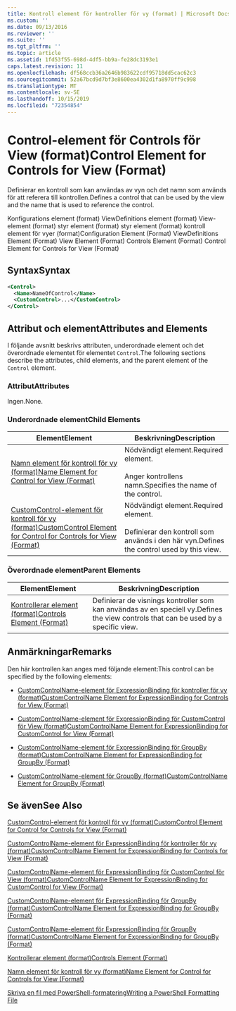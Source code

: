 ```yaml
---
title: Kontroll element för kontroller för vy (format) | Microsoft Docs
ms.custom: ''
ms.date: 09/13/2016
ms.reviewer: ''
ms.suite: ''
ms.tgt_pltfrm: ''
ms.topic: article
ms.assetid: 1fd53f55-698d-4df5-bb9a-fe28dc3193e1
caps.latest.revision: 11
ms.openlocfilehash: df568ccb36a2646b983622cdf95718dd5cac62c3
ms.sourcegitcommit: 52a67bcd9d7bf3e8600ea4302d1fa8970ff9c998
ms.translationtype: MT
ms.contentlocale: sv-SE
ms.lasthandoff: 10/15/2019
ms.locfileid: "72354854"
---
```

# <a name="control-element-for-controls-for-view--format"></a><span data-ttu-id="5e3b2-102">Control-element för Controls för View  (format)</span><span class="sxs-lookup"><span data-stu-id="5e3b2-102">Control Element for Controls for View  (Format)</span></span>

<span data-ttu-id="5e3b2-103">Definierar en kontroll som kan användas av vyn och det namn som används för att referera till kontrollen.</span><span class="sxs-lookup"><span data-stu-id="5e3b2-103">Defines a control that can be used by the view and the name that is used to reference the control.</span></span>

<span data-ttu-id="5e3b2-104">Konfigurations element (format) ViewDefinitions element (format) View-element (format) styr element (format) styr element (format) kontroll element för vyer (format)</span><span class="sxs-lookup"><span data-stu-id="5e3b2-104">Configuration Element (Format) ViewDefinitions Element (Format) View Element (Format) Controls Element (Format) Control Element for Controls for View (Format)</span></span>

## <a name="syntax"></a><span data-ttu-id="5e3b2-105">Syntax</span><span class="sxs-lookup"><span data-stu-id="5e3b2-105">Syntax</span></span>

```xml
<Control>
  <Name>NameOfControl</Name>
  <CustomControl>...</CustomControl>
</Control>
```

## <a name="attributes-and-elements"></a><span data-ttu-id="5e3b2-106">Attribut och element</span><span class="sxs-lookup"><span data-stu-id="5e3b2-106">Attributes and Elements</span></span>

<span data-ttu-id="5e3b2-107">I följande avsnitt beskrivs attributen, underordnade element och det överordnade elementet för elementet `Control`.</span><span class="sxs-lookup"><span data-stu-id="5e3b2-107">The following sections describe the attributes, child elements, and the parent element of the `Control` element.</span></span>

### <a name="attributes"></a><span data-ttu-id="5e3b2-108">Attribut</span><span class="sxs-lookup"><span data-stu-id="5e3b2-108">Attributes</span></span>

<span data-ttu-id="5e3b2-109">Ingen.</span><span class="sxs-lookup"><span data-stu-id="5e3b2-109">None.</span></span>

### <a name="child-elements"></a><span data-ttu-id="5e3b2-110">Underordnade element</span><span class="sxs-lookup"><span data-stu-id="5e3b2-110">Child Elements</span></span>

|<span data-ttu-id="5e3b2-111">Element</span><span class="sxs-lookup"><span data-stu-id="5e3b2-111">Element</span></span>|<span data-ttu-id="5e3b2-112">Beskrivning</span><span class="sxs-lookup"><span data-stu-id="5e3b2-112">Description</span></span>|
|-------------|-----------------|
|[<span data-ttu-id="5e3b2-113">Namn element för kontroll för vy (format)</span><span class="sxs-lookup"><span data-stu-id="5e3b2-113">Name Element for Control for View (Format)</span></span>](./name-element-for-control-for-controls-for-view-format.md)|<span data-ttu-id="5e3b2-114">Nödvändigt element.</span><span class="sxs-lookup"><span data-stu-id="5e3b2-114">Required element.</span></span><br /><br /> <span data-ttu-id="5e3b2-115">Anger kontrollens namn.</span><span class="sxs-lookup"><span data-stu-id="5e3b2-115">Specifies the name of the control.</span></span>|
|[<span data-ttu-id="5e3b2-116">CustomControl-element för kontroll för vy (format)</span><span class="sxs-lookup"><span data-stu-id="5e3b2-116">CustomControl Element for Control for Controls for View (Format)</span></span>](./customcontrol-element-for-control-for-controls-for-view-format.md)|<span data-ttu-id="5e3b2-117">Nödvändigt element.</span><span class="sxs-lookup"><span data-stu-id="5e3b2-117">Required element.</span></span><br /><br /> <span data-ttu-id="5e3b2-118">Definierar den kontroll som används i den här vyn.</span><span class="sxs-lookup"><span data-stu-id="5e3b2-118">Defines the control used by this view.</span></span>|

### <a name="parent-elements"></a><span data-ttu-id="5e3b2-119">Överordnade element</span><span class="sxs-lookup"><span data-stu-id="5e3b2-119">Parent Elements</span></span>

|<span data-ttu-id="5e3b2-120">Element</span><span class="sxs-lookup"><span data-stu-id="5e3b2-120">Element</span></span>|<span data-ttu-id="5e3b2-121">Beskrivning</span><span class="sxs-lookup"><span data-stu-id="5e3b2-121">Description</span></span>|
|-------------|-----------------|
|[<span data-ttu-id="5e3b2-122">Kontrollerar element (format)</span><span class="sxs-lookup"><span data-stu-id="5e3b2-122">Controls Element (Format)</span></span>](./controls-element-for-view-format.md)|<span data-ttu-id="5e3b2-123">Definierar de visnings kontroller som kan användas av en speciell vy.</span><span class="sxs-lookup"><span data-stu-id="5e3b2-123">Defines the view controls that can be used by a specific view.</span></span>|

## <a name="remarks"></a><span data-ttu-id="5e3b2-124">Anmärkningar</span><span class="sxs-lookup"><span data-stu-id="5e3b2-124">Remarks</span></span>

<span data-ttu-id="5e3b2-125">Den här kontrollen kan anges med följande element:</span><span class="sxs-lookup"><span data-stu-id="5e3b2-125">This control can be specified by the following elements:</span></span>

- [<span data-ttu-id="5e3b2-126">CustomControlName-element för ExpressionBinding för kontroller för vy (format)</span><span class="sxs-lookup"><span data-stu-id="5e3b2-126">CustomControlName Element for ExpressionBinding for Controls for View (Format)</span></span>](./customcontrolname-element-for-expressionbinding-for-controls-for-view-format.md)

- [<span data-ttu-id="5e3b2-127">CustomControlName-element för ExpressionBinding för CustomControl för View (format)</span><span class="sxs-lookup"><span data-stu-id="5e3b2-127">CustomControlName Element for ExpressionBinding for CustomControl for View (Format)</span></span>](./customcontrolname-element-for-expressionbinding-for-customcontrol-for-view-format.md)

- [<span data-ttu-id="5e3b2-128">CustomControlName-element för ExpressionBinding för GroupBy (format)</span><span class="sxs-lookup"><span data-stu-id="5e3b2-128">CustomControlName Element for ExpressionBinding for GroupBy (Format)</span></span>](./customcontrolname-element-for-expressionbinding-for-groupby-format.md)

- [<span data-ttu-id="5e3b2-129">CustomControlName-element för GroupBy (format)</span><span class="sxs-lookup"><span data-stu-id="5e3b2-129">CustomControlName Element for GroupBy (Format)</span></span>](./customcontrolname-element-for-groupby-format.md)

## <a name="see-also"></a><span data-ttu-id="5e3b2-130">Se även</span><span class="sxs-lookup"><span data-stu-id="5e3b2-130">See Also</span></span>

[<span data-ttu-id="5e3b2-131">CustomControl-element för kontroll för vy (format)</span><span class="sxs-lookup"><span data-stu-id="5e3b2-131">CustomControl Element for Control for Controls for View (Format)</span></span>](./customcontrol-element-for-control-for-controls-for-view-format.md)

[<span data-ttu-id="5e3b2-132">CustomControlName-element för ExpressionBinding för kontroller för vy (format)</span><span class="sxs-lookup"><span data-stu-id="5e3b2-132">CustomControlName Element for ExpressionBinding for Controls for View (Format)</span></span>](./customcontrolname-element-for-expressionbinding-for-controls-for-view-format.md)

[<span data-ttu-id="5e3b2-133">CustomControlName-element för ExpressionBinding för CustomControl för View (format)</span><span class="sxs-lookup"><span data-stu-id="5e3b2-133">CustomControlName Element for ExpressionBinding for CustomControl for View (Format)</span></span>](./customcontrolname-element-for-expressionbinding-for-customcontrol-for-view-format.md)

[<span data-ttu-id="5e3b2-134">CustomControlName-element för ExpressionBinding för GroupBy (format)</span><span class="sxs-lookup"><span data-stu-id="5e3b2-134">CustomControlName Element for ExpressionBinding for GroupBy (Format)</span></span>](./customcontrolname-element-for-expressionbinding-for-groupby-format.md)

[<span data-ttu-id="5e3b2-135">CustomControlName-element för ExpressionBinding för GroupBy (format)</span><span class="sxs-lookup"><span data-stu-id="5e3b2-135">CustomControlName Element for ExpressionBinding for GroupBy (Format)</span></span>](./customcontrolname-element-for-expressionbinding-for-groupby-format.md)

[<span data-ttu-id="5e3b2-136">Kontrollerar element (format)</span><span class="sxs-lookup"><span data-stu-id="5e3b2-136">Controls Element (Format)</span></span>](./controls-element-for-view-format.md)

[<span data-ttu-id="5e3b2-137">Namn element för kontroll för vy (format)</span><span class="sxs-lookup"><span data-stu-id="5e3b2-137">Name Element for Control for Controls for View (Format)</span></span>](./name-element-for-control-for-controls-for-view-format.md)

[<span data-ttu-id="5e3b2-138">Skriva en fil med PowerShell-formatering</span><span class="sxs-lookup"><span data-stu-id="5e3b2-138">Writing a PowerShell Formatting File</span></span>](./writing-a-powershell-formatting-file.md)
